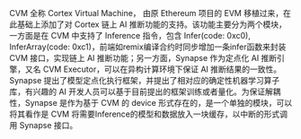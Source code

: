 CVM 全称 Cortex Virtual Machine， 由原 Ethereum 项目的 EVM 移植过来，在此基础上添加了对 Cortex 链上 AI 推断功能的支持。该功能主要分为两个模块，一方面是在 CVM 中支持了 Inference 指令，包含 Infer(code: 0xc0), InferArray(code: 0xc1)，前端如remix编译合约时同步增加一条infer函数来封装 CVM 接口，实现链上 AI 推断功能；另一方面，Synapse 作为定点化 AI 推断引擎，又名 CVM Executor，可以在异构计算环境下保证 AI 推断结果的一致性。Synapse 提出了模型定点化执行框架，并提出了相对应的确定性机器学习算子库，有兴趣的 AI 开发人员可以基于目前提出的框架训练或者量化。为保证解耦性，Synapse 是作为基于 CVM 的 device 形式存在的，是一个单独的模块，可以将其看作是 CVM 将需要Inference的模型和数据放入一块缓存，以中断的形式调用 Synapse 接口。

